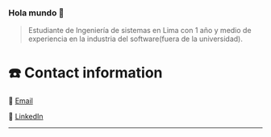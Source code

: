 ### Hola mundo 👋

<!--
**rorepoid/rorepoid** is a ✨ _special_ ✨ repository because its `README.md` (this file) appears on your GitHub profile.

Here are some ideas to get you started:

- 🔭 I’m currently working on ...
- 🌱 I’m currently learning ...
- 👯 I’m looking to collaborate on ...
- 🤔 I’m looking for help with ...
- 💬 Ask me about ...
- 📫 How to reach me: ...
- 😄 Pronouns: ...
- ⚡ Fun fact: ...
-->

> Estudiante de Ingeniería de sistemas en Lima con 1 año y medio de experiencia en la industria del software(fuera de la universidad).

# ☎️ Contact information

📧 [Email](mailto:rorellanaye@gmail.com)

🔗 [LinkedIn](https://www.linkedin.com/in/rorellanaa/)

---

